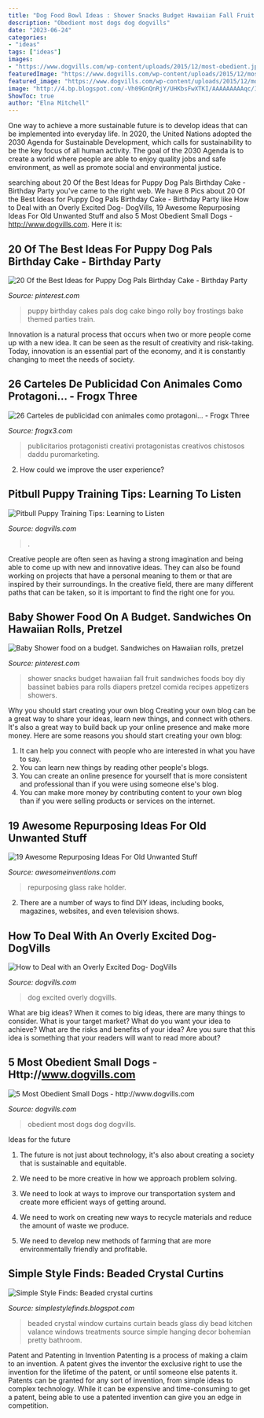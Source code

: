 ```yaml
---
title: "Dog Food Bowl Ideas : Shower Snacks Budget Hawaiian Fall Fruit Sandwiches Foods Boy Diy Bassinet Babies Para Rolls Diapers Pretzel Comida Recipes Appetizers Showers"
description: "Obedient most dogs dog dogvills"
date: "2023-06-24"
categories:
- "ideas"
tags: ["ideas"]
images:
- "https://www.dogvills.com/wp-content/uploads/2015/12/most-obedient.jpg"
featuredImage: "https://www.dogvills.com/wp-content/uploads/2015/12/most-obedient.jpg"
featured_image: "https://www.dogvills.com/wp-content/uploads/2015/12/most-obedient.jpg"
image: "http://4.bp.blogspot.com/-Vh09GnQnRjY/UHKbsFwXTKI/AAAAAAAAAqc/IsIfLZgdRPY/s1600/beaded-curtains-window.jpg"
ShowToc: true
author: "Elna Mitchell"
---
```



One way to achieve a more sustainable future is to develop ideas that can be implemented into everyday life. In 2020, the United Nations adopted the 2030 Agenda for Sustainable Development, which calls for sustainability to be the key focus of all human activity. The goal of the 2030 Agenda is to create a world where people are able to enjoy quality jobs and safe environment, as well as promote social and environmental justice.

	

		
searching about 20 Of the Best Ideas for Puppy Dog Pals Birthday Cake - Birthday Party you've came to the right web. We have 8 Pics about 20 Of the Best Ideas for Puppy Dog Pals Birthday Cake - Birthday Party like How to Deal with an Overly Excited Dog- DogVills, 19 Awesome Repurposing Ideas For Old Unwanted Stuff and also 5 Most Obedient Small Dogs - http://www.dogvills.com. Here it is:
		
    
## 20 Of The Best Ideas For Puppy Dog Pals Birthday Cake - Birthday Party

<img loading=lazy src="https://i.pinimg.com/736x/c7/04/dc/c704dce2694c7d67b2d19846dacdb64f.jpg" onerror="this.onerror=null;this.src='https://tse2.mm.bing.net/th?id=OIP.6h-zsJ-uXX2GAkxYYaPM6gHaKh&amp;pid=15.1';" alt="20 Of the Best Ideas for Puppy Dog Pals Birthday Cake - Birthday Party">

_Source: pinterest.com_

>puppy birthday cakes pals dog cake bingo rolly boy frostings bake themed parties train. 

	

Innovation is a natural process that occurs when two or more people come up with a new idea. It can be seen as the result of creativity and risk-taking. Today, innovation is an essential part of the economy, and it is constantly changing to meet the needs of society.

    
## 26 Carteles De Publicidad Con Animales Como Protagoni... - Frogx Three

<img loading=lazy src="https://www.frogx3.com/wp-content/uploads/2015/10/publicidad-animales-15.jpg" onerror="this.onerror=null;this.src='https://tse4.mm.bing.net/th?id=OIP.jSO1A377w6_EPOu6NHn-XgHaFN&amp;pid=15.1';" alt="26 Carteles de publicidad con animales como protagoni... - Frogx Three">

_Source: frogx3.com_

>publicitarios protagonisti creativi protagonistas creativos chistosos daddu puromarketing. 

	

2. How could we improve the user experience?

    
## Pitbull Puppy Training Tips: Learning To Listen

<img loading=lazy src="http://www.dogvills.com/wp-content/uploads/2015/04/Pitbull-Puppy-Training-Tips-Listen.jpg" onerror="this.onerror=null;this.src='https://tse1.mm.bing.net/th?id=OIP.G6I4VzNDLxSV3jkcgKMpjwHaFv&amp;pid=15.1';" alt="Pitbull Puppy Training Tips: Learning to Listen">

_Source: dogvills.com_

>. 

	

Creative people are often seen as having a strong imagination and being able to come up with new and innovative ideas. They can also be found working on projects that have a personal meaning to them or that are inspired by their surroundings. In the creative field, there are many different paths that can be taken, so it is important to find the right one for you.

    
## Baby Shower Food On A Budget. Sandwiches On Hawaiian Rolls, Pretzel

<img loading=lazy src="https://i.pinimg.com/736x/23/7d/d9/237dd9f69d401214dac8e11ae9ecf20d--baby-bassinet-expecting-baby.jpg?b=t" onerror="this.onerror=null;this.src='https://tse4.mm.bing.net/th?id=OIP.XBEQI7s8ycowKyuZL2wOVQHaJ3&amp;pid=15.1';" alt="Baby Shower food on a budget. Sandwiches on Hawaiian rolls, pretzel">

_Source: pinterest.com_

>shower snacks budget hawaiian fall fruit sandwiches foods boy diy bassinet babies para rolls diapers pretzel comida recipes appetizers showers. 

	

Why you should start creating your own blog
Creating your own blog can be a great way to share your ideas, learn new things, and connect with others. It's also a great way to build back up your online presence and make more money. Here are some reasons you should start creating your own blog: 
1. It can help you connect with people who are interested in what you have to say. 
2. You can learn new things by reading other people's blogs. 
3. You can create an online presence for yourself that is more consistent and professional than if you were using someone else's blog. 
4. You can make more money by contributing content to your own blog than if you were selling products or services on the internet.

    
## 19 Awesome Repurposing Ideas For Old Unwanted Stuff

<img loading=lazy src="http://www.awesomeinventions.com/wp-content/uploads/2014/12/old-garden-rake-glass-holder.jpg" onerror="this.onerror=null;this.src='https://tse1.mm.bing.net/th?id=OIP.i34_nsoVWlipmO_4P6FulwHaLG&amp;pid=15.1';" alt="19 Awesome Repurposing Ideas For Old Unwanted Stuff">

_Source: awesomeinventions.com_

>repurposing glass rake holder. 

	

2. There are a number of ways to find DIY ideas, including books, magazines, websites, and even television shows.

    
## How To Deal With An Overly Excited Dog- DogVills

<img loading=lazy src="https://www.dogvills.com/wp-content/uploads/2015/04/excited-dog-fb.jpg" onerror="this.onerror=null;this.src='https://tse3.mm.bing.net/th?id=OIP.gLnK5_HnNX8V83iRiOzYdwHaFn&amp;pid=15.1';" alt="How to Deal with an Overly Excited Dog- DogVills">

_Source: dogvills.com_

>dog excited overly dogvills. 

	

What are big ideas?
When it comes to big ideas, there are many things to consider. What is your target market? What do you want your idea to achieve? What are the risks and benefits of your idea? Are you sure that this idea is something that your readers will want to read more about?

    
## 5 Most Obedient Small Dogs - Http://www.dogvills.com

<img loading=lazy src="https://www.dogvills.com/wp-content/uploads/2015/12/most-obedient.jpg" onerror="this.onerror=null;this.src='https://tse1.mm.bing.net/th?id=OIP.X3vQrgZjKOWuZT5FIne80wHaKl&amp;pid=15.1';" alt="5 Most Obedient Small Dogs - http://www.dogvills.com">

_Source: dogvills.com_

>obedient most dogs dog dogvills. 

	

Ideas for the future
1. The future is not just about technology, it's also about creating a society that is sustainable and equitable.
2. We need to be more creative in how we approach problem solving.

3. We need to look at ways to improve our transportation system and create more efficient ways of getting around.

4. We need to work on creating new ways to recycle materials and reduce the amount of waste we produce.

5. We need to develop new methods of farming that are more environmentally friendly and profitable.

    
## Simple Style Finds: Beaded Crystal Curtins

<img loading=lazy src="http://4.bp.blogspot.com/-Vh09GnQnRjY/UHKbsFwXTKI/AAAAAAAAAqc/IsIfLZgdRPY/s1600/beaded-curtains-window.jpg" onerror="this.onerror=null;this.src='https://tse3.mm.bing.net/th?id=OIP.B6-S5nF8WAfw3zCpw8IJKwAAAA&amp;pid=15.1';" alt="Simple Style Finds: Beaded crystal curtins">

_Source: simplestylefinds.blogspot.com_

>beaded crystal window curtains curtain beads glass diy bead kitchen valance windows treatments source simple hanging decor bohemian pretty bathroom. 

	

Patent and Patenting in Invention
Patenting is a process of making a claim to an invention. A patent gives the inventor the exclusive right to use the invention for the lifetime of the patent, or until someone else patents it. Patents can be granted for any sort of invention, from simple ideas to complex technology. While it can be expensive and time-consuming to get a patent, being able to use a patented invention can give you an edge in competition.

